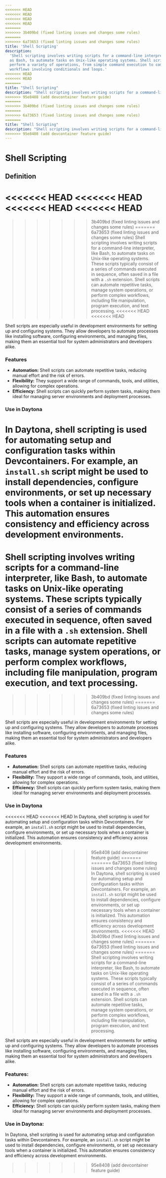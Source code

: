 ```yaml
---
<<<<<<< HEAD
<<<<<<< HEAD
<<<<<<< HEAD
<<<<<<< HEAD
=======
>>>>>>> 3b409bd (fixed linting issues and changes some rules)
=======
>>>>>>> 6a73653 (fixed linting issues and changes some rules)
title: 'Shell Scripting'
description:
  'Shell scripting involves writing scripts for a command-line interpreter, such
  as Bash, to automate tasks on Unix-like operating systems. Shell scripts can
  perform a variety of operations, from simple command execution to complex
  workflows involving conditionals and loops.'
<<<<<<< HEAD
<<<<<<< HEAD
=======
title: "Shell Scripting"
description: "Shell scripting involves writing scripts for a command-line interpreter, such as Bash, to automate tasks on Unix-like operating systems. Shell scripts can perform a variety of operations, from simple command execution to complex workflows involving conditionals and loops."
>>>>>>> 95e8408 (add devcontainer feature guide)
=======
>>>>>>> 3b409bd (fixed linting issues and changes some rules)
=======
>>>>>>> 6a73653 (fixed linting issues and changes some rules)
=======
title: "Shell Scripting"
description: "Shell scripting involves writing scripts for a command-line interpreter, such as Bash, to automate tasks on Unix-like operating systems. Shell scripts can perform a variety of operations, from simple command execution to complex workflows involving conditionals and loops."
>>>>>>> 95e8408 (add devcontainer feature guide)
---
```


# Shell Scripting

## Definition

<<<<<<< HEAD
<<<<<<< HEAD
<<<<<<< HEAD
<<<<<<< HEAD
=======
>>>>>>> 3b409bd (fixed linting issues and changes some rules)
=======
>>>>>>> 6a73653 (fixed linting issues and changes some rules)
Shell scripting involves writing scripts for a command-line interpreter, like
Bash, to automate tasks on Unix-like operating systems. These scripts typically
consist of a series of commands executed in sequence, often saved in a file with
a `.sh` extension. Shell scripts can automate repetitive tasks, manage system
operations, or perform complex workflows, including file manipulation, program
execution, and text processing.
<<<<<<< HEAD
<<<<<<< HEAD

Shell scripts are especially useful in development environments for setting up
and configuring systems. They allow developers to automate processes like
installing software, configuring environments, and managing files, making them
an essential tool for system administrators and developers alike.

### Features

- **Automation:** Shell scripts can automate repetitive tasks, reducing manual
  effort and the risk of errors.
- **Flexibility:** They support a wide range of commands, tools, and utilities,
  allowing for complex operations.
- **Efficiency:** Shell scripts can quickly perform system tasks, making them
  ideal for managing server environments and deployment processes.

### Use in Daytona

In Daytona, shell scripting is used for automating setup and configuration tasks
within Devcontainers. For example, an `install.sh` script might be used to
install dependencies, configure environments, or set up necessary tools when a
container is initialized. This automation ensures consistency and efficiency
across development environments.
=======
Shell scripting involves writing scripts for a command-line interpreter, like Bash, to automate tasks on Unix-like operating systems. These scripts typically consist of a series of commands executed in sequence, often saved in a file with a `.sh` extension. Shell scripts can automate repetitive tasks, manage system operations, or perform complex workflows, including file manipulation, program execution, and text processing.
=======
>>>>>>> 3b409bd (fixed linting issues and changes some rules)
=======
>>>>>>> 6a73653 (fixed linting issues and changes some rules)

Shell scripts are especially useful in development environments for setting up
and configuring systems. They allow developers to automate processes like
installing software, configuring environments, and managing files, making them
an essential tool for system administrators and developers alike.

### Features

- **Automation:** Shell scripts can automate repetitive tasks, reducing manual
  effort and the risk of errors.
- **Flexibility:** They support a wide range of commands, tools, and utilities,
  allowing for complex operations.
- **Efficiency:** Shell scripts can quickly perform system tasks, making them
  ideal for managing server environments and deployment processes.

### Use in Daytona

<<<<<<< HEAD
<<<<<<< HEAD
In Daytona, shell scripting is used for automating setup and configuration tasks within Devcontainers. For example, an `install.sh` script might be used to install dependencies, configure environments, or set up necessary tools when a container is initialized. This automation ensures consistency and efficiency across development environments.
>>>>>>> 95e8408 (add devcontainer feature guide)
=======
=======
>>>>>>> 6a73653 (fixed linting issues and changes some rules)
In Daytona, shell scripting is used for automating setup and configuration tasks
within Devcontainers. For example, an `install.sh` script might be used to
install dependencies, configure environments, or set up necessary tools when a
container is initialized. This automation ensures consistency and efficiency
across development environments.
<<<<<<< HEAD
>>>>>>> 3b409bd (fixed linting issues and changes some rules)
=======
>>>>>>> 6a73653 (fixed linting issues and changes some rules)
=======
Shell scripting involves writing scripts for a command-line interpreter, like Bash, to automate tasks on Unix-like operating systems. These scripts typically consist of a series of commands executed in sequence, often saved in a file with a `.sh` extension. Shell scripts can automate repetitive tasks, manage system operations, or perform complex workflows, including file manipulation, program execution, and text processing.

Shell scripts are especially useful in development environments for setting up and configuring systems. They allow developers to automate processes like installing software, configuring environments, and managing files, making them an essential tool for system administrators and developers alike.

### Features:

- **Automation:** Shell scripts can automate repetitive tasks, reducing manual effort and the risk of errors.
- **Flexibility:** They support a wide range of commands, tools, and utilities, allowing for complex operations.
- **Efficiency:** Shell scripts can quickly perform system tasks, making them ideal for managing server environments and deployment processes.

### Use in Daytona:

In Daytona, shell scripting is used for automating setup and configuration tasks within Devcontainers. For example, an `install.sh` script might be used to install dependencies, configure environments, or set up necessary tools when a container is initialized. This automation ensures consistency and efficiency across development environments.
>>>>>>> 95e8408 (add devcontainer feature guide)
